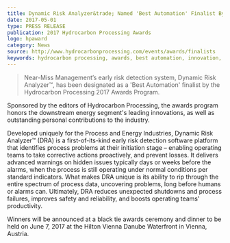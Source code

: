 ```yaml
---
title: Dynamic Risk Analyzer&trade; Named 'Best Automation' Finalist By Hydrocarbon Processing Awards
date: 2017-05-01
type: PRESS RELEASE
publication: 2017 Hydrocarbon Processing Awards
logo: hpaward
category: News
source: http://www.hydrocarbonprocessing.com/events/awards/finalists
keywords: hydrocarbon processing, awards, best automation, innovation, safety 
---
```


> Near-Miss Management’s early risk detection system, Dynamic Risk Analyzer&trade;, has been designated as a 'Best Automation' finalist by the Hydrocarbon Processing 2017 Awards Program.

Sponsored by the editors of Hydrocarbon Processing, the awards program honors the downstream energy segment's leading innovations, as well as outstanding personal contributions to the industry. 

Developed uniquely for the Process and Energy Industries, Dynamic Risk Analyzer&trade; (DRA) is a first-of-its-kind early risk detection software platform that identifies process problems at their initiation stage – enabling operating teams to take corrective actions
proactively, and prevent losses. It delivers advanced warnings on hidden issues typically days or weeks before the alarms, when the process is still operating under normal conditions per standard indicators. What makes DRA unique is its ability to rip through the entire spectrum of process data, uncovering problems, long before humans or alarms can. Ultimately, DRA reduces unexpected shutdowns and process failures, improves safety and reliability, and boosts operating teams' productivity. 

Winners will be announced at a black tie awards ceremony and dinner to be held on June 7, 2017 at the Hilton Vienna Danube Waterfront in Vienna, Austria. 
